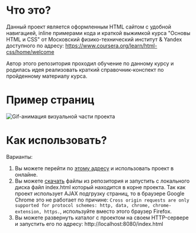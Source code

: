 # Что это?
Данный проект является оформленным HTML сайтом с удобной навигацией, inline примерами кода и краткой выжимкой курса "Основы HTML и CSS" от Московский физико-технический институт & Yandex доступного по адресу: https://www.coursera.org/learn/html-css/home/welcome

Автор этого репозитория проходил обучение по данному курсу и родилась идея реализовать краткий справочник-конспект по пройденному материалу курса.

# Пример страниц
![Gif-анимация визуальной части проекта](https://github.com/microcoder/course-mipt-basics-html-css/blob/master/res/site_animation.gif)

# Как использовать?
Варианты:
1. Вы можете перейти по [этому адресу](https://cdn.rawgit.com/microcoder/course-mipt-basics-html-css/master/index.html) и использовать проект в онлайне.
2. Вы можете [скачать](https://github.com/microcoder/course-mipt-basics-html-css/archive/master.zip) файлы из репозитория и запустить с локального диска файл index.html который находится в корне проекта. Так как проект использует AJAX подгрузку страниц, то в браузере Google Chrome это не работает по причине: `Cross origin requests are only supported for protocol schemes: http, data, chrome, chrome-extension, https.`, используйте вместо этого браузер Firefox.
3. Вы можете развернуть каталог с проектом на своем HTTP-сервере и запустить его по адресу: http://localhost:8080/index.html
